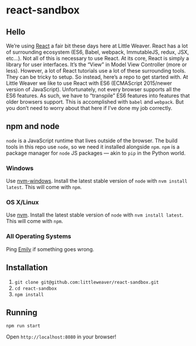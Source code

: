 # react-sandbox

## Hello

We’re using [React](https://facebook.github.io/react/)
a fair bit these days here at Little Weaver. React has a lot of surrounding
ecosystem (ES6, Babel, webpack, ImmutableJS, redux, JSX, etc…). Not all of this
is necessary to use React. At its core, React is simply a library for user
interfaces. It’s the “View” in Model View Controller (more or less). However, a
lot of React tutorials use a lot of these surrounding tools. They can be tricky
to setup. So instead, here’s a repo to get started with. At Little Weaver we
like to use React with ES6 (ECMAScript 2015/newer version of JavaScript).
Unfortunately, not every browser supports all the ES6 features. As such, we
have to “transpile” ES6 features into features that older browsers support.
This is accomplished with `babel` and `webpack`. But you don’t need to worry
about that here if I’ve done my job correctly.

## npm and node

`node` is a JavaScript runtime that lives outside of the browser. The build
tools in this repo use `node`, so we need it installed alongside `npm`. `npm`
is a package manager for `node` JS packages — akin to `pip` in the Python world.

### Windows

Use [nvm-windows](https://github.com/coreybutler/nvm-windows). Install the
latest stable version of `node` with `nvm install latest`. This will come with
`npm`.

### OS X/Linux

Use [nvm](https://github.com/creationix/nvm). Install the latest stable version
of `node` with `nvm install latest`. This will come with `npm`.

### All Operating Systems

Ping [Emily](https://github.com/emilyhorsman) if something goes wrong.

## Installation

1. `git clone git@github.com:littleweaver/react-sandbox.git`
2. `cd react-sandbox`
3. `npm install`

## Running

`npm run start`

Open `http://localhost:8080` in your browser!
